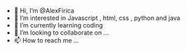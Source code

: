 - 👋 Hi, I’m @AlexFirica
- 👀 I’m interested in Javascript , html, css , python and java
- 🌱 I’m currently learning coding
- 💞️ I’m looking to collaborate on ...
- 📫 How to reach me ...

<!---
AlexFirica/AlexFirica is a ✨ special ✨ repository because its `README.md` (this file) appears on your GitHub profile.
You can click the Preview link to take a look at your changes.
--->
